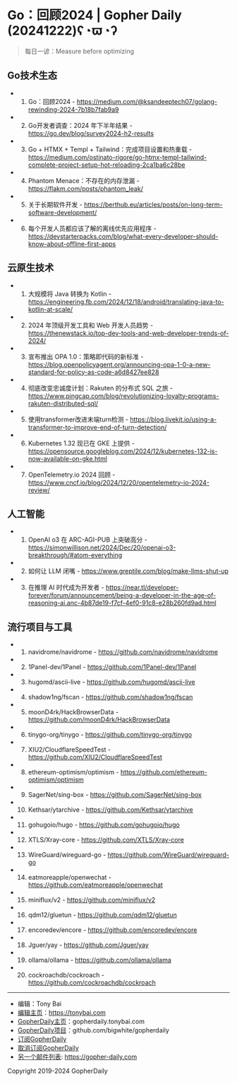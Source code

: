 # Go：回顾2024 | Gopher Daily (20241222)ʕ◔ϖ◔ʔ

>每日一谚：Measure before optimizing

## Go技术生态


- 1. Go：回顾2024 - https://medium.com/@ksandeeptech07/golang-rewinding-2024-7b18b7fab9a9

- 2. Go开发者调查：2024 年下半年结果 - https://go.dev/blog/survey2024-h2-results

- 3. Go &#43; HTMX &#43; Templ &#43; Tailwind：完成项目设置和热重载 - https://medium.com/ostinato-rigore/go-htmx-templ-tailwind-complete-project-setup-hot-reloading-2ca1ba6c28be

- 4. Phantom Menace：不存在的内存泄漏 - https://flakm.com/posts/phantom_leak/

- 5. 关于长期软件开发 - https://berthub.eu/articles/posts/on-long-term-software-development/

- 6. 每个开发人员都应该了解的离线优先应用程序 - https://devstarterpacks.com/blog/what-every-developer-should-know-about-offline-first-apps


## 云原生技术


- 1. 大规模将 Java 转换为 Kotlin - https://engineering.fb.com/2024/12/18/android/translating-java-to-kotlin-at-scale/

- 2. 2024 年顶级开发工具和 Web 开发人员趋势 - https://thenewstack.io/top-dev-tools-and-web-developer-trends-of-2024/

- 3. 宣布推出 OPA 1.0：策略即代码的新标准 - https://blog.openpolicyagent.org/announcing-opa-1-0-a-new-standard-for-policy-as-code-a6d8427ee828

- 4. 彻底改变忠诚度计划：Rakuten 的分布式 SQL 之旅 - https://www.pingcap.com/blog/revolutionizing-loyalty-programs-rakuten-distributed-sql/

- 5. 使用transformer改进末端turn检测 - https://blog.livekit.io/using-a-transformer-to-improve-end-of-turn-detection/

- 6. Kubernetes 1.32 现已在 GKE 上提供 - https://opensource.googleblog.com/2024/12/kubernetes-132-is-now-available-on-gke.html

- 7. OpenTelemetry.io 2024 回顾 - https://www.cncf.io/blog/2024/12/20/opentelemetry-io-2024-review/


## 人工智能


- 1. OpenAI o3 在 ARC-AGI-PUB 上突破高分 - https://simonwillison.net/2024/Dec/20/openai-o3-breakthrough/#atom-everything

- 2. 如何让 LLM 闭嘴 - https://www.greptile.com/blog/make-llms-shut-up

- 3. 在推理 AI 时代成为开发者 - https://near.tl/developer-forever/forum/announcement/being-a-developer-in-the-age-of-reasoning-ai.anc-4b87de19-f7cf-4ef0-91c8-e28b260fd9ad.html


## 流行项目与工具


- 1. navidrome/navidrome - https://github.com/navidrome/navidrome

- 2. 1Panel-dev/1Panel - https://github.com/1Panel-dev/1Panel

- 3. hugomd/ascii-live - https://github.com/hugomd/ascii-live

- 4. shadow1ng/fscan - https://github.com/shadow1ng/fscan

- 5. moonD4rk/HackBrowserData - https://github.com/moonD4rk/HackBrowserData

- 6. tinygo-org/tinygo - https://github.com/tinygo-org/tinygo

- 7. XIU2/CloudflareSpeedTest - https://github.com/XIU2/CloudflareSpeedTest

- 8. ethereum-optimism/optimism - https://github.com/ethereum-optimism/optimism

- 9. SagerNet/sing-box - https://github.com/SagerNet/sing-box

- 10. Kethsar/ytarchive - https://github.com/Kethsar/ytarchive

- 11. gohugoio/hugo - https://github.com/gohugoio/hugo

- 12. XTLS/Xray-core - https://github.com/XTLS/Xray-core

- 13. WireGuard/wireguard-go - https://github.com/WireGuard/wireguard-go

- 14. eatmoreapple/openwechat - https://github.com/eatmoreapple/openwechat

- 15. miniflux/v2 - https://github.com/miniflux/v2

- 16. qdm12/gluetun - https://github.com/qdm12/gluetun

- 17. encoredev/encore - https://github.com/encoredev/encore

- 18. Jguer/yay - https://github.com/Jguer/yay

- 19. ollama/ollama - https://github.com/ollama/ollama

- 20. cockroachdb/cockroach - https://github.com/cockroachdb/cockroach


----

- 编辑：Tony Bai
- [编辑主页](https://tonybai.com)：https://tonybai.com
- [GopherDaily主页](https://gopherdaily.tonybai.com)：gopherdaily.tonybai.com
- [GopherDaily项目](https://github.com/bigwhite/gopherdaily)：github.com/bigwhite/gopherdaily
- [订阅GopherDaily](https://gopherdaily.tonybai.com/subscribe)
- [取消订阅GopherDaily](https://gopherdaily.tonybai.com/unsubscribe)
- [另一个邮件列表](https://gopher-daily.com): https://gopher-daily.com

Copyright 2019-2024 GopherDaily
